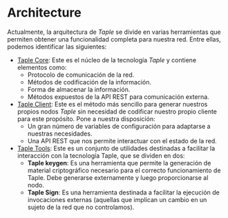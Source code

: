 # Architecture

Actualmente, la arquitectura de *Taple* se divide en varias herramientas que permiten obtener una funcionalidad completa para nuestra red. Entre ellas, podemos identificar las siguientes:

* [Taple Core](https://github.com/opencanarias/taple-core): Este es el núcleo de la tecnología *Taple* y contiene elementos como:
  * Protocolo de comunicación de la red.
  * Métodos de codificación de la información.
  * Forma de almacenar la información.
  * Métodos expuestos de la API REST para comunicación externa.
* [Taple Client](https://github.com/opencanarias/taple-client): Este es el método más sencillo para generar nuestros propios nodos *Taple* sin necesidad de codificar nuestro propio cliente para este propósito. Pone a nuestra disposición:
  * Un gran número de variables de configuración para adaptarse a nuestras necesidades.
  * Una API REST que nos permite interactuar con el estado de la red.
* [Taple Tools](https://github.com/opencanarias/taple-tools): Este es un conjunto de utilidades destinadas a facilitar la interacción con la tecnología Taple, que se dividen en dos:
  * **Taple keygen**: Es una herramienta que permite la generación de material criptográfico necesario para el correcto funcionamiento de Taple. Debe generarse externamente y luego proporcionarse al nodo.
  * **Taple Sign**: Es una herramienta destinada a facilitar la ejecución de invocaciones externas (aquellas que implican un cambio en un sujeto de la red que no controlamos).